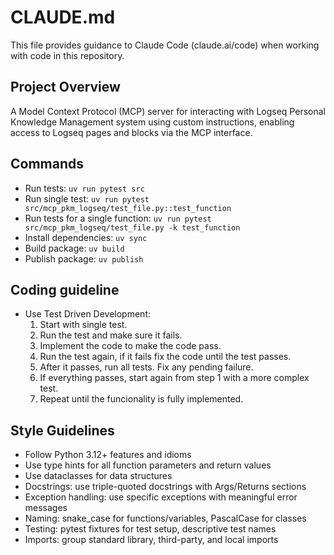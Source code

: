 # CLAUDE.md

This file provides guidance to Claude Code (claude.ai/code) when working with code in this repository.

## Project Overview
A Model Context Protocol (MCP) server for interacting with Logseq Personal Knowledge Management system using custom instructions, enabling access to Logseq pages and blocks via the MCP interface.

## Commands
- Run tests: `uv run pytest src`
- Run single test: `uv run pytest src/mcp_pkm_logseq/test_file.py::test_function`
- Run tests for a single function: `uv run pytest src/mcp_pkm_logseq/test_file.py -k test_function`
- Install dependencies: `uv sync`
- Build package: `uv build`
- Publish package: `uv publish`

## Coding guideline
- Use Test Driven Development:
    1. Start with single test.
    2. Run the test and make sure it fails.
    3. Implement the code to make the code pass.
    4. Run the test again, if it fails fix the code until the test passes.
    5. After it passes, run all tests. Fix any pending failure.
    6. If everything passes, start again from step 1 with a more complex test.
    7. Repeat until the funcionality is fully implemented.

## Style Guidelines
- Follow Python 3.12+ features and idioms
- Use type hints for all function parameters and return values
- Use dataclasses for data structures
- Docstrings: use triple-quoted docstrings with Args/Returns sections
- Exception handling: use specific exceptions with meaningful error messages
- Naming: snake_case for functions/variables, PascalCase for classes
- Testing: pytest fixtures for test setup, descriptive test names
- Imports: group standard library, third-party, and local imports